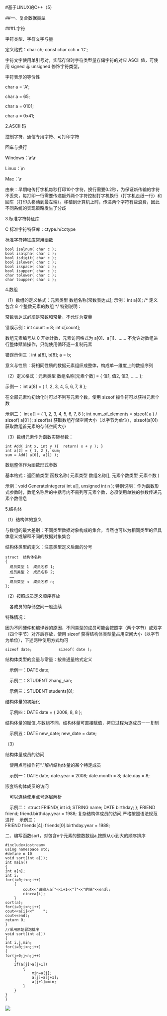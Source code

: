#基于LINUX的C++（5）

##一、复合数据类型

###1.字符

字符类型、字符文字与量

定义格式：char ch;  const char cch = 'C';

字符文字使用单引号对，实际存储时字符类型量存储字符的对应 ASCII 值，可使用 signed 与 unsigned 修饰字符类型。

字符表示的等价性

char a = 'A';

char a = 65;

char a = 0101;

char a = 0x41;

2.ASCII 码

控制字符、通信专用字符、可打印字符

回车与换行

Windows：\n\r

Linux：\n

Mac：\r

由来：早期电传打字机每秒打印10个字符，换行需要0.2秒，为保证新传输的字符不丢失，每打印一行需要传递额外两个字符控制打字机换行（打字机走纸一行）和回车（打印头移动到最左端）。移植到计算机上时，传递两个字符有些浪费，因此不同系统的实现策略发生了分歧

3.标准字符特征库

C 标准字符特征库：ctype.h/cctype

标准字符特征库常用函数

    bool isalnum( char c );
    bool isalpha( char c );
    bool isdigit( char c );
    bool islower( char c );
    bool isspace( char c );
    bool isupper( char c );
    char tolower( char c );
    char toupper( char c );

4.数组

（1）数组的定义格式：元素类型  数组名称[常数表达式];
示例：int a[8];  /* 定义包含 8 个整数元素的数组 */
特别说明：

常数表达式必须是常数和常量，不允许为变量

错误示例：int count = 8;    int c[count];

数组元素编号从 0 开始计数，元素访问格式为 a[0]、a[1]、……
不允许对数组进行整体赋值操作，只能使用循环逐一复制元素

错误示例三：int a[8], b[8];    a = b;

意义与性质：将相同性质的数据元素组织成整体，构成单一维度上的数据序列

（2）定义格式：元素类型  数组名称[元素个数] = { 值1, 值2, 值3, …… };

示例一：int a[8] = { 1, 2, 3, 4, 5, 6, 7, 8 };

在全部元素均初始化时可以不列写元素个数，使用 sizeof 操作符可以获得元素个数

示例二：
    int a[] = { 1, 2, 3, 4, 5, 6, 7, 8 };
     int num_of_elements = sizeof( a ) / sizeof( a[0] );
sizeof(a) 获取数组存储空间大小（以字节为单位），sizeof(a[0]) 获取数组首元素的存储空间大小

（3）数组元素作为函数实际参数：

    int Add( int x, int y ){  return( x + y ); }   
    int a[2] = { 1, 2 }, sum;
    sum = Add( a[0], a[1] );
数组整体作为函数形式参数

基本格式：返回值类型  函数名称( 元素类型  数组名称[],  元素个数类型  元素个数 )

示例：void GenerateIntegers( int a[], unsigned int n );
特别说明：作为函数形式参数时，数组名称后的中括号内不需列写元素个数，必须使用单独的参数传递元素个数信息

5.结构体

（1）结构体的意义

与数组的最大差别：不同类型数据对象构成的集合，当然也可以为相同类型的但具体意义或解释不同的数据对象集合

结构体类型的定义：注意类型定义后面的分号

    struct  结构体名称
    {
      成员类型 1  成员名称 1;
      成员类型 2  成员名称 2;
      ……
      成员类型 n  成员名称 n;
    };
（2）按照成员定义顺序存放

　各成员的存储空间一般连续

特殊情况：

因为不同硬件和编译器的原因，不同类型的成员可能会按照字（两个字节）或双字（四个字节）对齐后存放，使用 sizeof 获得结构体类型量占用空间大小（以字节为单位），下述两种使用方式均可

    sizeof date;			sizeof( date );

结构体类型的变量与常量：按普通量格式定义

　示例一：DATE date;

　示例二：STUDENT zhang_san;

　示例三：STUDENT students[8];

结构体量的初始化

　示例四：DATE date = { 2008, 8, 8 };

结构体量的赋值,与数组不同，结构体量可直接赋值，拷贝过程为逐成员一一复制

　示例五：DATE new_date;  new_date = date;

（3）

结构体量成员的访问

　使用点号操作符“.”解析结构体量的某个特定成员

　示例一：DATE date;  date.year = 2008;  date.month = 8;  date.day = 8;

嵌套结构体成员的访问

　可以连续使用点号逐层解析

　示例二：
	struct FRIEND{ int id; STRING name; DATE birthday; };
	FRIEND friend;
	friend.birthday.year = 1988;
复杂结构体成员的访问,严格按照语法规范进行
　示例三：	
    FRIEND friends[4];
	friends[0].birthday.year = 1988;

二、编写函数sort，对包含n个元素的整数数组a,按照从小到大的顺序排序

    #include<iostream>
    using namespace std;
    #define n 10
    void sort(int a[]);
    int main()
    {
	int a[n];
	int i;
	for(i=0;i<n;i++)
		{
			cout<<"请输入a["<<i+1<<"]"<<"的值"<<endl;
			cin>>a[i];
		}
	sort(a);
	for(i=0;i<n;i++)
	cout<<a[i]<<"    ";
	cout<<endl;
	return 0;
    }
	//采用原始冒泡排序
	void sort(int a[])
    {
    int i,j,min;
	for(i=0;i<n;i++)
	{
	for(j=0;j<n;j++)
		{
		if(a[j]>a[j+1])
			{
				min=a[j];
				a[j]=a[j+1];
				a[j+1]=min;
			}
		}
	}
    }

![](https://i.imgur.com/ojTXmxq.png)








